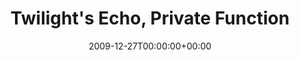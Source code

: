 ---
templateKey: event
guid: 089509d4-6eab-11ea-99c5-002590d1d1b0
date: 2009-12-27T00:00:00+00:00
eventTime: 'none'
title: "Twilight's Echo, Private Function"
artist: "Twilight's Echo"
city: Toronto
venue: Private Function
group: Tim Shia
---